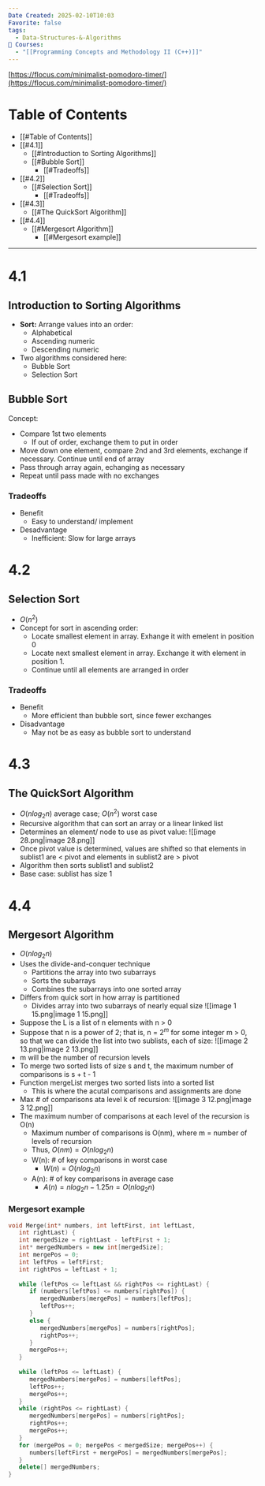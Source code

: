 ```yaml
---
Date Created: 2025-02-10T10:03
Favorite: false
tags:
  - Data-Structures-&-Algorithms
📕 Courses:
  - "[[Programming Concepts and Methodology II (C++)]]"
---
```

[https://flocus.com/minimalist-pomodoro-timer/](https://flocus.com/minimalist-pomodoro-timer/)
# Table of Contents
- [[#Table of Contents]]
- [[#4.1]]
    - [[#Introduction to Sorting Algorithms]]
    - [[#Bubble Sort]]
        - [[#Tradeoffs]]
- [[#4.2]]
    - [[#Selection Sort]]
        - [[#Tradeoffs]]
- [[#4.3]]
    - [[#The QuickSort Algorithm]]
- [[#4.4]]
    - [[#Mergesort Algorithm]]
        - [[#Mergesort example]]
---
# 4.1
## Introduction to Sorting Algorithms
- **Sort:** Arrange values into an order:
    - Alphabetical
    - Ascending numeric
    - Descending numeric
- Two algorithms considered here:
    - Bubble Sort
    - Selection Sort
## Bubble Sort
Concept:
- Compare 1st two elements
    - If out of order, exchange them to put in order
- Move down one element, compare 2nd and 3rd elements, exchange if necessary. Continue until end of array
- Pass through array again, echanging as necessary
- Repeat until pass made with no exchanges
### Tradeoffs
- Benefit
    - Easy to understand/ implement
- Desadvantage
    - Inefficient: Slow for large arrays
  
# 4.2
## Selection Sort
- $O(n^2)$
- Concept for sort in ascending order:
    - Locate smallest element in array. Exhange it with emelent in position 0
    - Locate next smallest element in array. Exchange it with element in position 1.
    - Continue until all elements are arranged in order
### Tradeoffs
- Benefit
    - More efficient than bubble sort, since fewer exchanges
- Disadvantage
    - May not be as easy as bubble sort to understand
  
# 4.3
## The QuickSort Algorithm
- $O(nlog_2n)$ average case; $O(n^2)$ worst case
- Recursive algorithm that can sort an array or a linear linked list
- Determines an element/ node to use as pivot value:
![[image 28.png|image 28.png]]
- Once pivot value is determined, values are shifted so that elements in sublist1 are < pivot and elements in sublist2 are > pivot
- Algorithm then sorts sublist1 and sublist2
- Base case: sublist has size 1
  
# 4.4
## Mergesort Algorithm
- $O(nlog_2n)$
- Uses the divide-and-conquer technique
    - Partitions the array into two subarrays
    - Sorts the subarrays
    - Combines the subarrays into one sorted array
- Differs from quick sort in how array is partitioned
    - Divides array into two subarrays of nearly equal size
![[image 1 15.png|image 1 15.png]]
- Suppose the L is a list of n elements with n > 0
- Suppose that n is a power of 2; that is, n = $2^m$ for some integer m > 0, so that we can divide the list into two sublists, each of size:
![[image 2 13.png|image 2 13.png]]
- m will be the number of recursion levels
- To merge two sorted lists of size s and t, the maximum number of comparisons is s + t - 1
- Function mergeList merges two sorted lists into a sorted list
    - This is where the acutal comparisons and assignments are done
- Max # of comparisons ata level k of recursion:
![[image 3 12.png|image 3 12.png]]
- The maximum number of comparisons at each level of the recursion is O(n)
    - Maximum number of comparisons is O(nm), where m = number of levels of recursion
    - Thus, $O(nm) = O(nlog_2n)$
    - W(n): # of key comparisons in worst case
        - $W(n) = O(nlog_2n)$
    - A(n): # of key comparisons in average case
        - $A(n) = nlog_2n - 1.25n = O(nlog_2n)$
### Mergesort example
```C++
void Merge(int* numbers, int leftFirst, int leftLast,
   int rightLast) {
   int mergedSize = rightLast - leftFirst + 1;
   int* mergedNumbers = new int[mergedSize];
   int mergePos = 0;
   int leftPos = leftFirst;
   int rightPos = leftLast + 1;
  
   while (leftPos <= leftLast && rightPos <= rightLast) {
      if (numbers[leftPos] <= numbers[rightPos]) {
         mergedNumbers[mergePos] = numbers[leftPos];
         leftPos++;
      }
      else {
         mergedNumbers[mergePos] = numbers[rightPos];
         rightPos++;
      }
      mergePos++;
   }
  
   while (leftPos <= leftLast) {
      mergedNumbers[mergePos] = numbers[leftPos];
      leftPos++;
      mergePos++;
   }
   while (rightPos <= rightLast) {
      mergedNumbers[mergePos] = numbers[rightPos];
      rightPos++;
      mergePos++;
   }
   for (mergePos = 0; mergePos < mergedSize; mergePos++) {
      numbers[leftFirst + mergePos] = mergedNumbers[mergePos];
   }
   delete[] mergedNumbers;
}
```